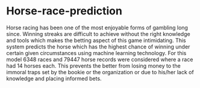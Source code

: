 # Horse-race-prediction
Horse racing has been one of the most enjoyable forms of gambling long since. Winning streaks are difficult to achieve without the right knowledge and tools which makes the betting aspect of this game intimidating. This system predicts the horse which has the highest chance of winning under certain given circumstances using machine learning technology. For this model 6348 races and 79447 horse records were considered where a race had 14 horses each. This prevents the better from losing money to the immoral traps set by the bookie or the organization or due to his/her lack of knowledge and placing informed bets.

